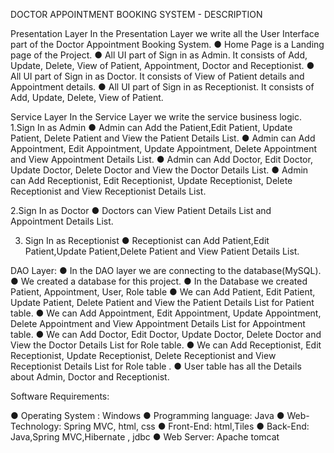 DOCTOR APPOINTMENT BOOKING SYSTEM - DESCRIPTION

Presentation Layer 
In the Presentation Layer we write all the User Interface part of the Doctor Appointment Booking System.
●	Home Page is a Landing page of the Project.
●	 All UI part of Sign in as Admin. It consists of  Add, Update, Delete, View of Patient, Appointment, Doctor  and Receptionist.
●	All UI part of Sign in as Doctor. It consists of View  of Patient details and Appointment details.
●	All UI part of Sign in as Receptionist. It consists of Add, Update, Delete, View of Patient.

Service Layer
In the Service Layer we write the service business logic.
1.Sign In as Admin
●	Admin can Add the Patient,Edit Patient, Update Patient, Delete Patient and View the Patient Details List.
●	 Admin can Add Appointment, Edit Appointment, Update Appointment, Delete Appointment and View Appointment Details List.
●	Admin can Add Doctor, Edit Doctor, Update Doctor, Delete Doctor and View the Doctor Details List.
●	Admin can Add Receptionist, Edit Receptionist, Update Receptionist, Delete Receptionist and View Receptionist Details List.

2.Sign In as Doctor
●	Doctors can View Patient Details List and Appointment Details List.

3. Sign In as Receptionist
●	Receptionist can Add Patient,Edit Patient,Update Patient,Delete Patient and View Patient Details List.

DAO Layer: 
●	In the DAO layer we are connecting to the database(MySQL).
●	 We created a database for this project.
●	In the Database we created  Patient, Appointment, User, Role table
●	We can Add  Patient, Edit Patient, Update Patient, Delete Patient and View the Patient Details List  for Patient table.
●	We can Add Appointment, Edit Appointment, Update Appointment, Delete Appointment and View Appointment Details List for Appointment table.
●	 We can Add Doctor, Edit Doctor, Update Doctor, Delete Doctor and View the Doctor Details List for Role table.
●	We can Add Receptionist, Edit Receptionist, Update Receptionist, Delete Receptionist and View Receptionist Details List for Role table .
●	User table has all the Details about Admin, Doctor and Receptionist.


Software Requirements:

●	Operating System :           Windows 
●	Programming  language:   Java
●	Web-Technology:               Spring MVC, html, css
●	Front-End:                          html,Tiles
●	Back-End:                           Java,Spring MVC,Hibernate , jdbc
●	Web Server:                        Apache tomcat



